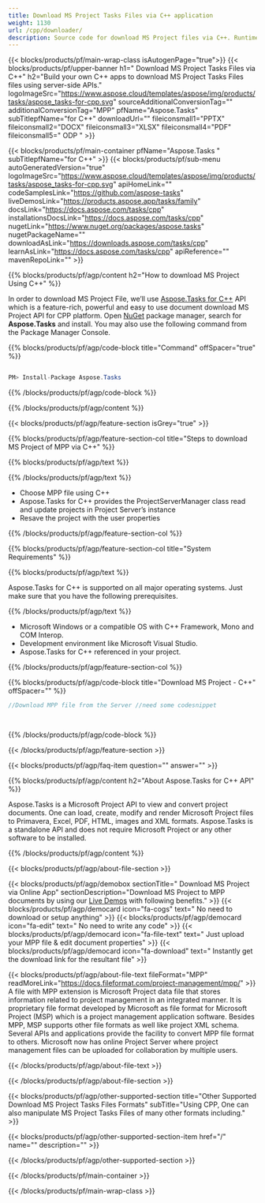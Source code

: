 ```yaml
---
title: Download MS Project Tasks Files via C++ application  
weight: 1130
url: /cpp/downloader/ 
description: Source code for download MS Project files via C++. Runtime Environment for Windows 32 bit, Windows 64 bit and Linux 64 bit. 
---
```


{{< blocks/products/pf/main-wrap-class isAutogenPage="true">}}
{{< blocks/products/pf/upper-banner h1=" Download MS Project Tasks Files via C++" h2="Build your own C++ apps to download MS Project Tasks Files files using server-side APIs." logoImageSrc="https://www.aspose.cloud/templates/aspose/img/products/tasks/aspose_tasks-for-cpp.svg" sourceAdditionalConversionTag="" additionalConversionTag="MPP" pfName="Aspose.Tasks" subTitlepfName="for C++" downloadUrl="" fileiconsmall1="PPTX" fileiconsmall2="DOCX" fileiconsmall3="XLSX" fileiconsmall4="PDF" fileiconsmall5=" ODP " >}}

{{< blocks/products/pf/main-container pfName="Aspose.Tasks " subTitlepfName="for C++" >}}
{{< blocks/products/pf/sub-menu autoGeneratedVersion="true" logoImageSrc="https://www.aspose.cloud/templates/aspose/img/products/tasks/aspose_tasks-for-cpp.svg" apiHomeLink="" codeSamplesLink="https://github.com/aspose-tasks" liveDemosLink="https://products.aspose.app/tasks/family" docsLink="https://docs.aspose.com/tasks/cpp" installationsDocsLink="https://docs.aspose.com/tasks/cpp" nugetLink="https://www.nuget.org/packages/aspose.tasks" nugetPackageName="" downloadAsLink="https://downloads.aspose.com/tasks/cpp" learnAsLink="https://docs.aspose.com/tasks/cpp" apiReference="" mavenRepoLink="" >}}

{{% blocks/products/pf/agp/content h2="How to download MS Project Using C++" %}}

 In order to download MS Project File, we’ll use 
 [Aspose.Tasks for C++](https://products.aspose.com/tasks/cpp) 
 API which is a feature-rich, powerful and easy to use document download MS Project API for CPP platform. Open
 [NuGet](https://www.nuget.org/packages/aspose.tasks) 
 package manager, search for
 **Aspose.Tasks** 
 and install. You may also use the following command from the Package Manager Console.

{{% blocks/products/pf/agp/code-block title="Command" offSpacer="true" %}}




```cs

PM> Install-Package Aspose.Tasks

```

{{% /blocks/products/pf/agp/code-block %}}

{{% /blocks/products/pf/agp/content %}}

{{< blocks/products/pf/agp/feature-section isGrey="true" >}}

{{% blocks/products/pf/agp/feature-section-col title="Steps to download MS Project of MPP via C++" %}}

{{% blocks/products/pf/agp/text %}}

{{% /blocks/products/pf/agp/text %}}

+ Choose MPP file using C++
+ Aspose.Tasks for C++ provides the ProjectServerManager class read and update projects in Project Server’s instance
+ Resave the project with the user properties

{{% /blocks/products/pf/agp/feature-section-col %}}

{{% blocks/products/pf/agp/feature-section-col title="System Requirements" %}}

{{% blocks/products/pf/agp/text %}}

 Aspose.Tasks for C++ is supported on all major operating systems. Just make sure that you have the following prerequisites.

{{% /blocks/products/pf/agp/text %}}

- Microsoft Windows or a compatible OS with C++ Framework, Mono and COM Interop.
- Development environment like Microsoft Visual Studio.
- Aspose.Tasks for C++ referenced in your project.

{{% /blocks/products/pf/agp/feature-section-col %}}

{{% blocks/products/pf/agp/code-block title="Download MS Project - C++" offSpacer="" %}}


```cs
//Download MPP file from the Server //need some codesnippet

 


```

{{% /blocks/products/pf/agp/code-block %}}

{{< /blocks/products/pf/agp/feature-section >}}

 {{< blocks/products/pf/agp/faq-item question="" answer="" >}}
 

<!-- aboutfile Starts -->

 {{% blocks/products/pf/agp/content h2="About Aspose.Tasks for C++ API" %}}

 Aspose.Tasks is a Microsoft Project API to view and convert project documents. One can load, create, modify and render Microsoft Project files to Primavera, Excel, PDF, HTML, images and XML formats. Aspose.Tasks is a standalone API and does not require Microsoft Project or any other software to be installed. 



 {{% /blocks/products/pf/agp/content %}}

 {{< blocks/products/pf/agp/about-file-section >}}

 {{< blocks/products/pf/agp/demobox sectionTitle=" Download MS Project via Online App" sectionDescription="Download MS Project to MPP documents by using our [Live Demos](https://products.aspose.app/tasks/downloader) with following benefits." >}}
 {{< blocks/products/pf/agp/democard icon="fa-cogs" text=" No need to download or setup anything" >}}
 {{< blocks/products/pf/agp/democard icon="fa-edit" text=" No need to write any code" >}}
 {{< blocks/products/pf/agp/democard icon="fa-file-text" text=" Just upload your MPP file & edit document properties" >}}
 {{< blocks/products/pf/agp/democard icon="fa-download" text=" Instantly get the download link for the resultant file" >}}

 {{< blocks/products/pf/agp/about-file-text fileFormat="MPP" readMoreLink="https://docs.fileformat.com/project-management/mpp/" >}}
A file with MPP extension is Microsoft Project data file that stores information related to project management in an integrated manner. It is proprietary file format developed by Microsoft as file format for Microsoft Project (MSP) which is a project management application software. Besides MPP, MSP supports other file formats as well like project XML schema. Several APIs and applications provide the facility to convert MPP file format to others. Microsoft now has online Project Server where project management files can be uploaded for collaboration by multiple users.

 {{< /blocks/products/pf/agp/about-file-text >}}

 {{< /blocks/products/pf/agp/about-file-section >}}

<!-- aboutfile Ends -->

{{< blocks/products/pf/agp/other-supported-section title="Other Supported Download MS Project Tasks Files Formats" subTitle="Using CPP, One can also manipulate MS Project Tasks Files of many other formats including." >}}

{{< blocks/products/pf/agp/other-supported-section-item href="/" name="" description="" >}}

{{< /blocks/products/pf/agp/other-supported-section >}}

{{< /blocks/products/pf/main-container >}}
 
{{< /blocks/products/pf/main-wrap-class >}}